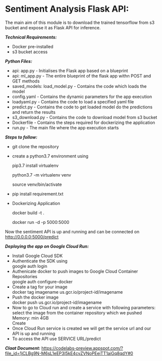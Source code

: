 # Sentiment Analysis Flask API:

The main aim of this module is to download the trained tensorflow from s3 bucket and expose it as Flask API for inference.

***Technical Requirements:***
- Docker pre-installed
- s3 bucket access

***Python Files:***
- api: app.py - Initialises the Flask app based on a blueprint
- api: ml_app.py - The entire blueprint of the flask app withn POST and GET methods
- saved_models: load_model.py - Contains the code which loads the model
- config.yaml - Contains the dynamic parameters for the app execution
- loadyaml.py - Contains the code to load a specified yaml file
- predict.py - Contains the code to get loaded model do the predictions and return the results
- s3_download.py - Contains the code to download model from s3 bucket
- Dockerfile - Contains the steps required for dockerizing the application
- run.py - The main file where the app execution starts

***Steps to follow:***
- git clone the repository
- create a python3.7 environment using

    pip3.7 install virtualenv
    
    python3.7 -m virtualenv venv
    
    source venv/bin/activate
    
 - pip install requirement.txt
 
 - Dockerizing Application

    docker build -t <imagename> .
  
    docker run -d -p 5000:5000 <imagename>
  
Now the sentiment API is up and running and can be connected on http://0.0.0.0:5000/predict

***Deploying the app on Google Cloud Run:***<br>

- Install Google Cloud SDK 
- Authenticate the SDK using<br>
  google auth login<br>
- Authenicate docker to push images to Google Cloud Container Repositories<br>
  google auth configure-docker<br>
- Create a tag for your image<br>
  docker tag imagename us.gcr.io/project-id/imagename <br>
- Push the docker image<br>
  docker push us.gcr.io/project-id/imagename <br>
- Now to go to Cloud run and create a service with following parameters: <br>
  select the image from the container repository which we pushed<br>
  Memory: min 4GB<br>
  Create<br>
- Once Cloud Run service is created we will get the service url and our API is up and running<br>
- To access the API use SERVICE URL/predict<br>

***Claat Document:*** https://codelabs-preview.appspot.com/?file_id=1jCLBg9N-M6sL1eEP3I5kE4cvZVNoPEeiTT1aiGq8qdY#0
